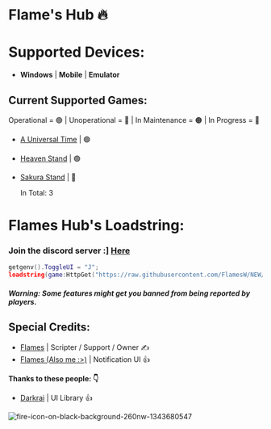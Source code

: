 # Flame's Hub 🔥

# Supported Devices:

- **Windows** | **Mobile** | **Emulator**

## Current Supported Games:
Operational = 🟢 | Unoperational = 🔴 | In Maintenance = 🟠 | In Progress = 🔵

- [A Universal Time](https://www.roblox.com/games/5130598377/GEAR-5-A-Universal-Time-3-7) | 🟢

- [Heaven Stand](https://www.roblox.com/games/14561998168/Domain-Clash-Heaven-Stand) | 🟢

- [Sakura Stand](https://www.roblox.com/games/8534845015/KAIJU-RED-MIST-Sakura-Stand) | 🔴

  In Total: 3

# Flames Hub's Loadstring:
### Join the discord server :] [Here](https://discord.gg/flam3s)
```lua
getgenv().ToggleUI = "J";
loadstring(game:HttpGet("https://raw.githubusercontent.com/FlamesW/NEW/main/Launcher"))();
```
##### Warning: Some features might get you banned from being reported by players.

## Special Credits:
- [Flames](https://discord.com/users/656455297979908106) | Scripter / Support / Owner ✍️
- [Flames (Also me :>)](https://discord.com/users/656455297979908106) | Notification UI 👍

**Thanks to these people: 👇**
- [Darkrai](CouldntFindLink) | UI Library 👍
  
![fire-icon-on-black-background-260nw-1343680547](https://github.com/user-attachments/assets/6c0f1b29-a527-471d-a9ec-5cc086671d86)

